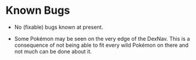 # Known Bugs

- No (fixable) bugs known at present.

- Some Pokémon may be seen on the very edge of the DexNav. This is a consequence of not being able to fit every wild Pokémon on there and not much can be done about it.
